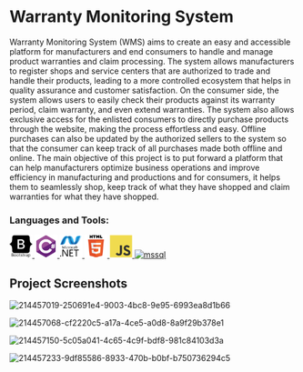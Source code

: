 ﻿# Warranty Monitoring System

Warranty Monitoring System (WMS) aims to create an easy and accessible platform for manufacturers and end consumers to handle and manage product warranties and claim processing. The system allows manufacturers to register shops and service centers that are authorized to trade and handle their products, leading to a more controlled ecosystem that helps in quality assurance and customer satisfaction. On the consumer side, the system allows users to easily check their products against its warranty period, claim warranty, and even extend warranties. The system also allows exclusive access for the enlisted consumers to directly purchase products through the website, making the process effortless and easy. Offline purchases can also be updated by the authorized sellers to the system so that the consumer can keep track of all purchases made both offline and online. The main objective of this project is to put forward a platform that can help manufacturers optimize business operations and improve efficiency in manufacturing and productions and for consumers, it helps them to seamlessly shop, keep track of what they have shopped and claim warranties for what they have shopped.

<h3 align="left">Languages and Tools:</h3>
<p align="left"> <a href="https://getbootstrap.com" target="_blank" rel="noreferrer"> <img src="https://raw.githubusercontent.com/devicons/devicon/master/icons/bootstrap/bootstrap-plain-wordmark.svg" alt="bootstrap" width="40" height="40"/> </a> <a href="https://www.w3schools.com/cs/" target="_blank" rel="noreferrer"> <img src="https://raw.githubusercontent.com/devicons/devicon/master/icons/csharp/csharp-original.svg" alt="csharp" width="40" height="40"/> </a> <a href="https://dotnet.microsoft.com/" target="_blank" rel="noreferrer"> <img src="https://raw.githubusercontent.com/devicons/devicon/master/icons/dot-net/dot-net-original-wordmark.svg" alt="dotnet" width="40" height="40"/> </a> <a href="https://www.w3.org/html/" target="_blank" rel="noreferrer"> <img src="https://raw.githubusercontent.com/devicons/devicon/master/icons/html5/html5-original-wordmark.svg" alt="html5" width="40" height="40"/> </a> <a href="https://developer.mozilla.org/en-US/docs/Web/JavaScript" target="_blank" rel="noreferrer"> <img src="https://raw.githubusercontent.com/devicons/devicon/master/icons/javascript/javascript-original.svg" alt="javascript" width="40" height="40"/> </a> <a href="https://www.microsoft.com/en-us/sql-server" target="_blank" rel="noreferrer"> <img src="https://www.svgrepo.com/show/303229/microsoft-sql-server-logo.svg" alt="mssql" width="40" height="40"/> </a> </p>

## Project Screenshots

![214457019-250691e4-9003-4bc8-9e95-6993ea8d1b66](https://user-images.githubusercontent.com/76850547/214466700-11611670-3e6f-4cf6-b4db-1cfd68988fcc.png)

![214457068-cf2220c5-a17a-4ce5-a0d8-8a9f29b378e1](https://user-images.githubusercontent.com/76850547/214466718-23b99656-11a1-4624-ada3-d0f23e2f7924.png)

![214457150-5c05a041-4c65-4c9f-bdf8-981c84103d3a](https://user-images.githubusercontent.com/76850547/214466738-bd16d968-db72-43de-a367-7e1411a527e4.png)

![214457233-9df85586-8933-470b-b0bf-b750736294c5](https://user-images.githubusercontent.com/76850547/214466757-71341fe6-9bc2-4663-b005-6822798119f8.png)
